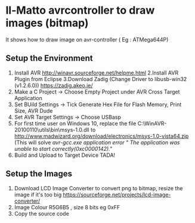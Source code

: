 # Il-Matto avrcontroller to draw images (bitmap)

It shows how to draw image on avr-controller ( Eg : ATMega644P)

## Setup the Environment

1. Install AVR 
http://winavr.sourceforge.net/helpme.html
2.Install AVR Plugin from Eclipse
3.Download Zadig (Change Driver to libusb-win32 (v1.2.6.0))
https://zadig.akeo.ie/
3. Make a C Project -> Choose Empty Project under AVR Cross Target Application
4. Set BUild Settings -> Tick Generate Hex File for Flash Memory, Print Size, AVR Dude
5. Set AVR Target Settings -> Choose USBasp
6. For first time user on Windows 10, replace the file C:\WinAVR-20100110\utils\bin\msys-1.0.dll 
to http://www.madwizard.org/download/electronics/msys-1.0-vista64.zip
(This will solve *avr-gcc.exe application error " The application was unable to start correctly(0xc0000142)."*
7. Build and Upload to Target Device TADA!

## Setup the Images

1. Download LCD Image Converter to convert png to bitmap, resize the image if it's too big
https://sourceforge.net/projects/lcd-image-converter/
2. Image Colour R5G6B5 , size 8 bits eg 0xFF
3. Copy the source code 

